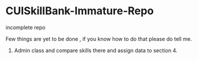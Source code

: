 # CUISkillBank-Immature-Repo
incomplete repo

Few things are yet to be done , if you know how to do that please do tell me.
1. Admin class and compare skills there and assign data to section 4.

